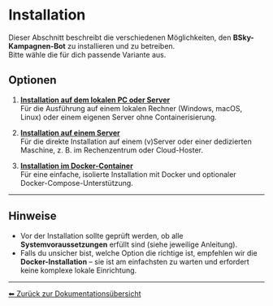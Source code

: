 # Installation

Dieser Abschnitt beschreibt die verschiedenen Möglichkeiten, den **BSky-Kampagnen-Bot** zu installieren und zu betreiben.  
Bitte wähle die für dich passende Variante aus.

## Optionen

1. **[Installation auf dem lokalen PC oder Server](local-install.md)**  
   Für die Ausführung auf einem lokalen Rechner (Windows, macOS, Linux) oder einem eigenen Server ohne Containerisierung.

2. **[Installation auf einem Server](server-install.md)**  
   Für die direkte Installation auf einem (v)Server oder einer dedizierten Maschine, z. B. im Rechenzentrum oder Cloud-Hoster.

3. **[Installation im Docker-Container](docker-install.md)**  
   Für eine einfache, isolierte Installation mit Docker und optionaler Docker-Compose-Unterstützung.

---

## Hinweise

- Vor der Installation sollte geprüft werden, ob alle **Systemvoraussetzungen** erfüllt sind (siehe jeweilige Anleitung).
- Falls du unsicher bist, welche Option die richtige ist, empfehlen wir die **Docker-Installation** – sie ist am einfachsten zu warten und erfordert keine komplexe lokale Einrichtung.

---

[⬅ Zurück zur Dokumentationsübersicht](../README.md)
